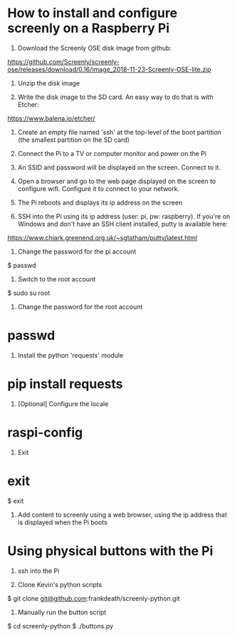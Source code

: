 # How to install and configure screenly on a Raspberry Pi

1. Download the Screenly OSE disk image from github:

  https://github.com/Screenly/screenly-ose/releases/download/0.16/image_2018-11-23-Screenly-OSE-lite.zip

1. Unzip the disk image

1. Write the disk image to the SD card.  An easy way to do that is with Etcher:

  https://www.balena.io/etcher/

1. Create an empty file named 'ssh' at the top-level of the boot partition (the smallest partition on the SD card)

1. Connect the Pi to a TV or computer monitor and power on the Pi

1. An SSID and password will be displayed on the screen.  Connect to it.

1. Open a browser and go to the web page displayed on the screen to configure wifi.  Configure it to connect to your network.

1. The Pi reboots and displays its ip address on the screen

1. SSH into the Pi using its ip address (user: pi, pw: raspberry).  If you're on Windows and don't have an SSH client installed, putty is available here:

  https://www.chiark.greenend.org.uk/~sgtatham/putty/latest.html

1. Change the password for the pi account

  $ passwd

1. Switch to the root account

  $ sudo su root

1. Change the password for the root account

  # passwd

1. Install the python 'requests' module

  # pip install requests

1. [Optional] Configure the locale

  # raspi-config

1. Exit 

  # exit
  $ exit

1. Add content to screenly using a web browser, using the ip address that is displayed when the Pi boots

# Using physical buttons with the Pi

1. ssh into the Pi

1. Clone Kevin's python scripts

  $ git clone git@github.com:frankdeath/screenly-python.git

1. Manually run the button script

  $ cd screenly-python
  $ ./buttons.py



